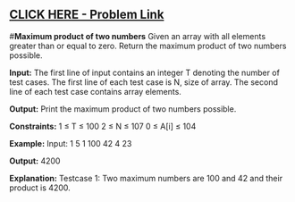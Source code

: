 ## [CLICK HERE - Problem Link](https://practice.geeksforgeeks.org/problems/maximum-product-of-two-numbers/0)

#**Maximum product of two numbers** 
Given an array with all elements greater than or equal to zero. Return the maximum product of two numbers possible.

**Input:**
The first line of input contains an integer T denoting the number of test cases.
The first line of each test case is N, size of array. The second line of each test case contains array elements.

**Output:**
Print the maximum product of two numbers possible.

**Constraints:**
1 ≤ T ≤ 100
2 ≤ N ≤ 107
0 ≤ A[i] ≤ 104

**Example:**
Input:
1
5
1 100 42 4 23

**Output:**
4200

**Explanation:**
Testcase 1: Two maximum numbers are 100 and 42 and their product is 4200.